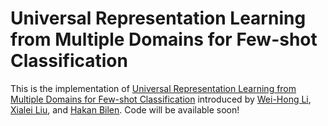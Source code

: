 # Universal Representation Learning from Multiple Domains for Few-shot Classification
This is the implementation of [Universal Representation Learning from Multiple Domains for Few-shot Classification](https://arxiv.org/pdf/2103.13841.pdf) introduced by [Wei-Hong Li](https://weihonglee.github.io), [Xialei Liu](https://xialeiliu.github.io), and [Hakan Bilen](http://homepages.inf.ed.ac.uk/hbilen). Code will be available soon!



